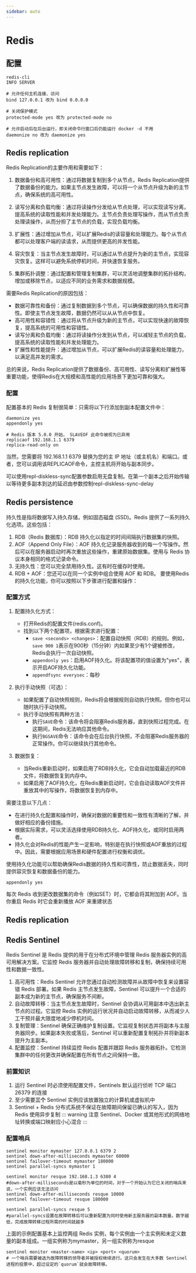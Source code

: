 ```yaml
---
sidebar: auto
---
```


# Redis

## 配置

```shell
redis-cli
INFO SERVER
```

```shell
# 允许任何主机连接、访问
bind 127.0.0.1 改为 bind 0.0.0.0
 
# 关闭保护模式
protected-mode yes 改为 protected-mode no
 
# 允许启动后在后台运行，即关闭命令行窗口后仍能运行 docker -d 不用
daemonize no 改为 daemonize yes 
```

## Redis replication

Redis Replication的主要作用和需要如下：

1. 数据备份和高可用性：通过将数据复制到多个从节点，Redis Replication提供了数据备份的能力。如果主节点发生故障，可以将一个从节点升级为新的主节点，确保系统的高可用性。

2. 读写分离和负载均衡：通过将读操作分发给从节点处理，可以实现读写分离，提高系统的读取性能和并发处理能力。主节点负责处理写操作，而从节点负责处理读操作，从而分担了主节点的负载，实现负载均衡。

3. 扩展性：通过增加从节点，可以扩展Redis的读容量和处理能力。每个从节点都可以处理客户端的读请求，从而提供更高的并发性能。

4. 容灾恢复：当主节点发生故障时，可以通过从节点提升为新的主节点，实现容灾恢复。这样可以避免系统停机时间，并快速恢复服务。

5. 集群拓扑调整：通过配置和管理复制集群，可以灵活地调整集群的拓扑结构，增加或移除节点，以适应不同的业务需求和数据规模。

需要Redis Replication的原因包括：

- 数据可靠性和备份：通过复制数据到多个节点，可以确保数据的持久性和可靠性。即使主节点发生故障，数据仍然可以从从节点中恢复。
- 高可用性和容错性：通过将从节点升级为新的主节点，可以实现快速的故障恢复，提高系统的可用性和容错性。
- 读写分离和负载均衡：通过将读操作分发到从节点，可以减轻主节点的负载，提高系统的读取性能和并发处理能力。
- 扩展性和性能提升：通过增加从节点，可以扩展Redis的读容量和处理能力，以满足高并发的需求。

总的来说，Redis Replication提供了数据备份、高可用性、读写分离和扩展性等重要功能，使得Redis在大规模和高性能的应用场景下更加可靠和强大。

### 配置

配置基本的 Redis 复制很简单：只需将以下行添加到副本配置文件中：

```shell
daemonize yes
appendonly yes

# Redis 版本 5.0.0 开始， SLAVEOF 此命令被视为已弃用
replicaof 192.168.1.1 6379
replica-read-only on
```

当然，您需要将 192.168.1.1 6379 替换为您的主 IP 地址（或主机名）和端口。或者，您可以调用该REPLICAOF命令，主控主机将开始与副本同步。

可以使用repl-diskless-sync配置参数启用无盘复制。在第一个副本之后开始传输以等待更多副本到达的延迟由参数控制repl-diskless-sync-delay

## Redis persistence

持久性是指将数据写入持久存储，例如固态磁盘 (SSD)。Redis 提供了一系列持久化选项。这些包括：

1. RDB（Redis 数据库）：RDB 持久化以指定的时间间隔执行数据集的快照。
2. AOF（Append Only File）：AOF 持久化记录服务器收到的每一个写操作。然后可以在服务器启动时再次重放这些操作，重建原始数据集。使用与
   Redis 协议本身相同的格式记录命令。
3. 无持久性：您可以完全禁用持久性。这有时在缓存时使用。
4. RDB + AOF：您还可以在同一个实例中组合使用 AOF 和 RDB。
   要使用Redis的持久化功能，你可以按照以下步骤进行配置和操作：

### 配置方式

1. 配置持久化方式：
    - 打开Redis的配置文件(redis.conf)。
    - 找到以下两个配置项，根据需求进行配置：
        - `save <seconds> <changes>`：配置自动快照（RDB）的规则。例如，`save 900 1`表示在900秒（15分钟）内如果至少有1个键被修改，Redis会执行一次自动快照。
        - `appendonly yes`：启用AOF持久化。将该配置项的值设置为"yes"，表示开启AOF持久化功能。
        - `appendfsync everysec`：每秒
2. 执行手动快照（可选）：
    - 如果配置了自动快照规则，Redis将会根据规则自动执行快照。但你也可以随时执行手动快照。
    - 执行手动快照有两种方法：
        - 执行`SAVE`命令：该命令将会阻塞Redis服务器，直到快照过程完成。在这期间，Redis无法响应其他命令。
        - 执行`BGSAVE`命令：该命令会在后台执行快照，不会阻塞Redis服务器的正常操作。你可以继续执行其他命令。

3. 数据恢复：
    - 当Redis重新启动时，如果启用了RDB持久化，它会自动加载最近的RDB文件，将数据恢复到内存中。
    - 如果启用了AOF持久化，在Redis重新启动时，它会自动读取AOF文件并重放其中的写操作，将数据恢复到内存中。

需要注意以下几点：

- 在进行持久化配置和操作时，确保对数据的重要性和一致性有清晰的了解，并做好相应的备份措施。
- 根据实际需求，可以灵活选择使用RDB持久化、AOF持久化，或同时启用两者。
- 持久化会对Redis的性能产生一定影响，特别是在执行快照或AOF重放的过程中。因此，需要根据应用场景和硬件配置进行权衡和调优。

使用持久化功能可以帮助确保Redis数据的持久性和可靠性，防止数据丢失，同时提供容灾恢复和数据备份的能力。

```shell
appendonly yes
```

每次 Redis 收到更改数据集的命令（例如SET）时，它都会将其附加到 AOF。当你重启 Redis 时它会重新播放 AOF 来重建状态

## Redis replication

## Redis Sentinel

Redis Sentinel 是 Redis 提供的用于在分布式环境中管理 Redis 服务器实例的高可用解决方案。它监控 Redis
服务器并自动处理故障转移和复制，确保持续可用性和数据一致性。

1. 高可用性：Redis Sentinel 允许您通过自动检测故障并从故障中恢复来设置容错 Redis 部署。如果 Redis 主节点发生故障，Sentinel
   可以提升一个合适的副本成为新的主节点，确保服务不间断。
2. 自动故障转移：当主节点发生故障时，Sentinel 会协调从可用副本中选出新主节点的过程。它监控 Redis
   实例的运行状况并自动启动故障转移，从而减少人工干预并最大限度地减少停机时间。
3. 复制管理：Sentinel 确保正确维护复制设置。它监视复制状态并将副本与主服务器同步。如果副本失败或落后，Sentinel
   可以重新配置复制拓扑并将新副本提升为主副本。
4. 配置监控：Sentinel 持续监控 Redis 配置并跟踪 Redis 服务器拓扑。它检测集群中的任何更改并确保配置在所有节点之间保持一致。

### 前置知识

1. 运行 Sentinel 时必须使用配置文件，Sentinels 默认运行侦听 TCP 端口 26379 的连接
2. 至少需要**三个** Sentinel 实例应该放置独立的计算机或虚拟机中
3. Sentinel + Redis 分布式系统不保证在故障期间保留已确认的写入，因为 Redis 使用异步复制
   ::: warning 注意
   Sentinel、Docker 或其他形式的网络地址转换或端口映射应小心混合
   :::

### 配置哨兵

```shell
sentinel monitor mymaster 127.0.0.1 6379 2
sentinel down-after-milliseconds mymaster 60000
sentinel failover-timeout mymaster 180000
sentinel parallel-syncs mymaster 1

sentinel monitor resque 192.168.1.3 6380 4
#down-after-milliseconds是以毫秒为单位的时间，对于一个开始认为它已关闭的哨兵来说，一个实例应该无法访问
sentinel down-after-milliseconds resque 10000 
sentinel failover-timeout resque 180000

sentinel parallel-syncs resque 5
#parallel-syncs设置在故障转移后可以重新配置为同时使用新主服务器的副本数量。数字越低，完成故障转移过程所需的时间就越多

```

上面的示例配置基本上监控两组 Redis 实例，每个实例由一个主实例和未定义数量的副本组成。一组实例称为mymaster，另一组实例称为resque

```shell
sentinel monitor <master-name> <ip> <port> <quorum>
# 一个哨兵需要被选为故障转移的领导者并被授权继续进行。这只会发生在大多数 Sentinel 进程的投票中，超过设定的`quorum`就会故障转移。
```


